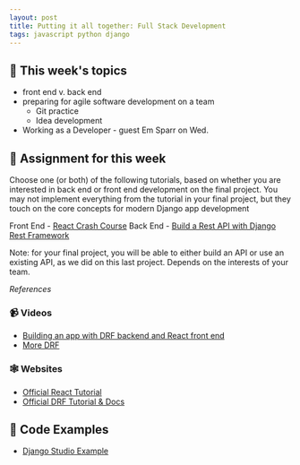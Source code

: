 ```yaml
---
layout: post
title: Putting it all together: Full Stack Development
tags: javascript python django
---
```


## 🎯 This week's topics
- front end v. back end
- preparing for agile software development on a team
    - Git practice
    - Idea development
- Working as a Developer - guest Em Sparr on Wed.

## 🔖 Assignment for this week
Choose one (or both) of the following tutorials, based on 
whether you are interested in back end or front end development on the final project. You may not implement everything from the tutorial in your final project, but they touch on the core concepts for modern Django app development

Front End - [React Crash Course](https://www.youtube.com/watch?v=Dorf8i6lCuk)
Back End - [Build a Rest API with Django Rest Framework](https://www.youtube.com/watch?v=mlr9BF4JomE)

Note: for your final project, you will be able to either build an API or use an existing API, as we did on this last project. Depends on the interests of your team.

*References*

### 📹 Videos 
-  [Building an app with DRF backend and React front end](https://www.youtube.com/watch?v=soxd_xdHR0o)
- [More DRF](https://www.youtube.com/watch?v=dunf5IqxRaA)


### 🕸 Websites 
- [Official React Tutorial](https://reactjs.org/tutorial/tutorial.html)
- [Official DRF Tutorial & Docs](https://www.django-rest-framework.org/tutorial/1-serialization/)


## 💾 Code Examples

- [Django Studio Example](https://github.com/Momentum-PT-Team-3/in-class-exercises-and-examples/tree/main/django-studio-example)


